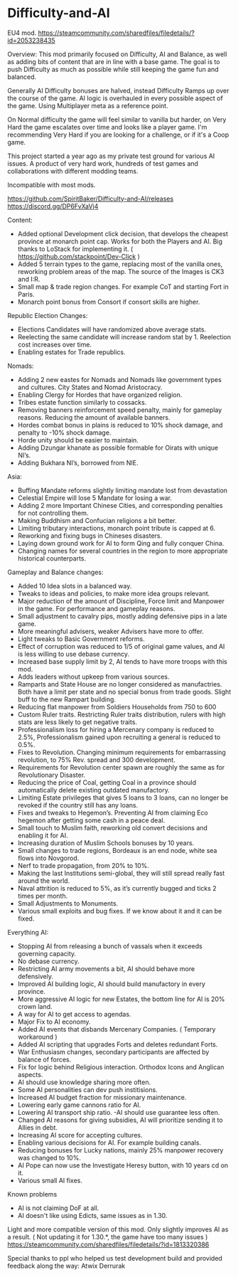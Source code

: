 # Difficulty-and-AI
EU4 mod. https://steamcommunity.com/sharedfiles/filedetails/?id=2053238435

Overview:
This mod primarily focused on Difficulty, AI and Balance, as well as adding bits of content that are in line with a base game. The goal is to push Difficulty as much as possible while still keeping the game fun and balanced.

Generally AI Difficulty bonuses are halved, instead Difficulty Ramps up over the course of the game. AI logic is overhauled in every possible aspect of the game. Using Multiplayer meta as a reference point.


On Normal difficulty the game will feel similar to vanilla but harder, on Very Hard the game escalates over time and looks like a player game. I'm recommending Very Hard if you are looking for a challenge, or if it's a Coop game.

This project started a year ago as my private test ground for various AI issues. A product of very hard work, hundreds of test games and collaborations with different modding teams.    


Incompatible with most mods. 

https://github.com/SpiritBaker/Difficulty-and-AI/releases
https://discord.gg/DP6FvXaVj4

Content:
- Added optional Development click decision, that develops the cheapest province at monarch point cap. Works for both the Players and AI. Big thanks to LoStack for implementing it. ( https://github.com/stackpoint/Dev-Click )
- Added 5 terrain types to the game, replacing most of the vanilla ones, reworking problem areas of the map. The source of the Images is CK3 and I:R.
- Small map & trade region changes. For example CoT and starting Fort in Paris.
- Monarch point bonus from Consort if consort skills are higher.


Republic Election Changes:
- Elections Candidates will have randomized above average stats.
- Reelecting the same candidate will increase random stat by 1. Reelection cost increases over time.
- Enabling estates for Trade republics.


Nomads:
- Adding 2 new eastes for Nomads and Nomads like government types and cultures. City States and Nomad Aristocracy.
- Enabling Clergy for Hordes that have organized religion.
- Tribes estate function similarly to cossacks.
- Removing banners reinforcement speed penalty, mainly for gameplay reasons. Reducing the amount of available banners.
- Hordes combat bonus in plains is reduced to 10% shock damage, and penalty to -10% shock damage.
- Horde unity should be easier to maintain.
- Adding Dzungar khanate as possible formable for Oirats with unique NI’s.
- Adding Bukhara NI’s, borrowed from NIE.


Asia:
- Buffing Mandate reforms slightly limiting mandate lost from devastation
- Celestial Empire will lose 5 Mandate for losing a war.
- Adding 2 more Important Chinese Cities, and corresponding penalties for not controlling them.
- Making Buddhism and Confucian religions a bit better.
- Limiting tributary interactions, monarch point tribute is capped at 6.
- Reworking and fixing bugs in Chineses disasters.
- Laying down ground work for AI to form Qing and fully conquer China.
- Changing names for several countries in the region to more appropriate historical counterparts.


Gameplay and Balance changes:
- Added 10 Idea slots in a balanced way.
- Tweaks to ideas and policies, to make more idea groups relevant.
- Major reduction of the amount of Discipline, Force limit and Manpower in the game. For performance and gameplay reasons.
- Small adjustment to cavalry pips, mostly adding defensive pips in a late game. 
- More meaningful advisers, weaker Advisers have more to offer.
- Light tweaks to Basic Government reforms.
- Effect of corruption was reduced to 1/5 of original game values, and AI is less willing to use debase currency.
- Increased base supply limit by 2, AI tends to have more troops with this mod.
- Adds leaders without upkeep from various sources.
- Ramparts and State House are no longer considered as manufactries. Both have a limit per state and no special bonus from trade goods. Slight buff to the new Rampart building.
- Reducing flat manpower from Soldiers Households from 750 to 600
- Custom Ruler traits. Restricting Ruler traits distribution, rulers with high stats are less likely to get negative traits.
- Professionalism loss for hiring a Mercenary company is reduced to 2.5%, Professionalism gained upon recruiting a general is reduced to 0.5%.
- Fixes to Revolution. Changing minimum requirements for embarrassing revolution, to 75% Rev. spread and 300 development.
- Requirements for Revolution center spawn are roughly the same as for Revolutionary Disaster.
- Reducing the price of Coal, getting Coal in a province should automatically delete existing outdated manufactory.
- Limiting Estate privileges that gives 5 loans to 3 loans, can no longer be revoked if the country still has any loans.
- Fixes and tweaks to Hegemon’s. Preventing AI from claiming Eco hegemon after getting some cash in a peace deal.
- Small touch to Muslim faith, reworking old convert decisions and enabling it for AI.
- Increasing duration of Muslim Schools bonuses by 10 years.
- Small changes to trade regions, Bordeaux is an end node, white sea flows into Novgorod.
- Nerf to trade propagation, from 20% to 10%. 
- Making the last Institutions semi-global, they will still spread really fast around the world.
- Naval attrition is reduced to 5%, as it’s currently bugged and ticks 2 times per month.
- Small Adjustments to Monuments.
- Various small exploits and bug fixes. If we know about it and it can be fixed.




Everything AI:
- Stopping AI from releasing a bunch of vassals when it exceeds governing capacity.   
- No debase currency.
- Restricting AI army movements a bit, AI should behave more defensively.
- Improved AI building logic, AI should build manufactory in every province.
- More aggressive AI logic for new Estates, the bottom line for AI is 20% crown land.
- A way for AI to get access to agendas.   
- Major Fix to AI economy.
- Added AI events that disbands Mercenary Companies. ( Temporary workaround )
- Added AI scripting that upgrades Forts and deletes redundant Forts.
- War Enthusiasm changes, secondary participants are affected by balance of forces.
- Fix for logic behind Religious interaction. Orthodox Icons and Anglican aspects.
- AI should use knowledge sharing more often.
- Some AI personalities can dev push institisions.
- Increased AI budget fraction for missionary maintenance.
- Lowering early game cannons ratio for AI.
- Lowering AI transport ship ratio.
-AI should use guarantee less often.
- Changed AI reasons for giving subsidies, AI will prioritize sending it to Allies in debt.
- Increasing AI score for accepting cultures.
- Enabling various decisions for AI. For example building canals.
- Reducing bonuses for Lucky nations, mainly 25% manpower recovery was changed to 10%.
- AI Pope can now use the Investigate Heresy button, with 10 years cd on it.
- Various small AI fixes.


Known problems
- AI is not claiming DoF at all. 
- AI doesn't like using Edicts, same issues as in 1.30.  



Light and more compatible version of this mod. Only slightly improves AI as a result. ( Not updating it for 1.30.*, the game have too many issues )
https://steamcommunity.com/sharedfiles/filedetails/?id=1813320386



Special thanks to ppl who helped us test development build and provided feedback along the way: 
Atwix
Derrurak
